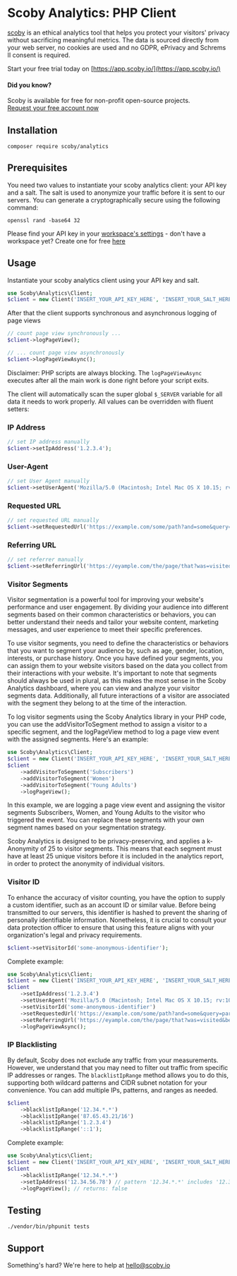 # Scoby Analytics: PHP Client

[scoby](https://www.scoby.io) is an ethical analytics tool that helps you protect your visitors' privacy without sacrificing meaningful metrics. The data is sourced directly from your web server, no cookies are used and no GDPR, ePrivacy and Schrems II consent is required.

Start your free trial today on [https://app.scoby.io/](https://app.scoby.io/)

#### Did you know?
Scoby is available for free for non-profit open-source projects.  
[Request your free account now](mailto:hello@scoby.io?subject=giving%20back)


## Installation
```
composer require scoby/analytics
```

## Prerequisites
You need two values to instantiate your scoby analytics client: your API key and a salt. 
The salt is used to anonymize your traffic before it is sent to our servers. 
You can generate a cryptographically secure using the following command: 

````shell
openssl rand -base64 32
````

Please find your API key in your [workspace's settings](https://app.scoby.io) - don't have a workspace yet? Create one for free [here](https://app.scoby.io)

## Usage
Instantiate your scoby analytics client using your API key and salt. 
```php
use Scoby\Analytics\Client;
$client = new Client('INSERT_YOUR_API_KEY_HERE', 'INSERT_YOUR_SALT_HERE');
```

After that the client supports synchronous and asynchronous logging of page views
```php
// count page view synchronously ...
$client->logPageView(); 

// ... count page view asynchronously
$client->logPageViewAsync(); 
```

Disclaimer: PHP scripts are always blocking. The `logPageViewAsync` executes after all the main work is done right before your script exits. 

The client will automatically scan the super global `$_SERVER` variable for all data it needs to work properly. All values can be overridden with fluent setters:

### IP Address
```php
// set IP address manually
$client->setIpAddress('1.2.3.4');
```

### User-Agent
```php
// set User Agent manually
$client->setUserAgent('Mozilla/5.0 (Macintosh; Intel Mac OS X 10.15; rv:103.0) Gecko/20100101 Firefox/103.0');
```

### Requested URL
```php
// set requested URL manually
$client->setRequestedUrl('https://example.com/some/path?and=some&query=parameters');
```

### Referring URL
```php
// set referrer manually
$client->setReferringUrl('https://eyample.com/the/page/that?was=visited&before=yay');
```


### Visitor Segments
Visitor segmentation is a powerful tool for improving your website's performance and user engagement. By dividing your audience into different segments based on their common characteristics or behaviors, you can better understand their needs and tailor your website content, marketing messages, and user experience to meet their specific preferences.

To use visitor segments, you need to define the characteristics or behaviors that you want to segment your audience by, such as age, gender, location, interests, or purchase history. Once you have defined your segments, you can assign them to your website visitors based on the data you collect from their interactions with your website. It's important to note that segments should always be used in plural, as this makes the most sense in the Scoby Analytics dashboard, where you can view and analyze your visitor segments data. Additionally, all future interactions of a visitor are associated with the segment they belong to at the time of the interaction.

To log visitor segments using the Scoby Analytics library in your PHP code, you can use the addVisitorToSegment method to assign a visitor to a specific segment, and the logPageView method to log a page view event with the assigned segments. Here's an example:

```php
use Scoby\Analytics\Client;
$client = new Client('INSERT_YOUR_API_KEY_HERE', 'INSERT_YOUR_SALT_HERE');
$client
    ->addVisitorToSegment('Subscribers')
    ->addVisitorToSegment('Women')
    ->addVisitorToSegment('Young Adults')
    ->logPageView();
```

In this example, we are logging a page view event and assigning the visitor segments Subscribers, Women, and Young Adults to the visitor who triggered the event. You can replace these segments with your own segment names based on your segmentation strategy.

Scoby Analytics is designed to be privacy-preserving, and applies a k-Anonymity of 25 to visitor segments. This means that each segment must have at least 25 unique visitors before it is included in the analytics report, in order to protect the anonymity of individual visitors.

### Visitor ID
To enhance the accuracy of visitor counting, you have the option to supply a custom identifier, such as an account ID or similar value. Before being transmitted to our servers, this identifier is hashed to prevent the sharing of personally identifiable information. Nonetheless, it is crucial to consult your data protection officer to ensure that using this feature aligns with your organization's legal and privacy requirements.
```php
$client->setVisitorId('some-anonymous-identifier');
```

Complete example: 

```php
use Scoby\Analytics\Client;
$client = new Client('INSERT_YOUR_API_KEY_HERE', 'INSERT_YOUR_SALT_HERE');
$client
    ->setIpAddress('1.2.3.4')
    ->setUserAgent('Mozilla/5.0 (Macintosh; Intel Mac OS X 10.15; rv:103.0) Gecko/20100101 Firefox/103.0')
    ->setVisitorId('some-anonymous-identifier')
    ->setRequestedUrl('https://example.com/some/path?and=some&query=parameters')
    ->setReferringUrl('https://eyample.com/the/page/that?was=visited&before=yay')
    ->logPageViewAsync();
```

### IP Blacklisting
By default, Scoby does not exclude any traffic from your measurements. However, we understand that you may need to filter out traffic from specific IP addresses or ranges. The `blacklistIpRange` method allows you to do this, supporting both wildcard patterns and CIDR subnet notation for your convenience. You can add multiple IPs, patterns, and ranges as needed.
```php
$client
    ->blacklistIpRange('12.34.*.*')
    ->blacklistIpRange('87.65.43.21/16')
    ->blacklistIpRange('1.2.3.4')
    ->blacklistIpRange('::1');
```

Complete example: 

```php
use Scoby\Analytics\Client;
$client = new Client('INSERT_YOUR_API_KEY_HERE', 'INSERT_YOUR_SALT_HERE');
$client
    ->blacklistIpRange('12.34.*.*')
    ->setIpAddress('12.34.56.78') // pattern '12.34.*.*' includes '12.34.56.78'
    ->logPageView(); // returns: false
```

## Testing
```
./vendor/bin/phpunit tests
```

## Support
Something's hard? We're here to help at [hello@scoby.io](mailto:hello@scoby.io)
